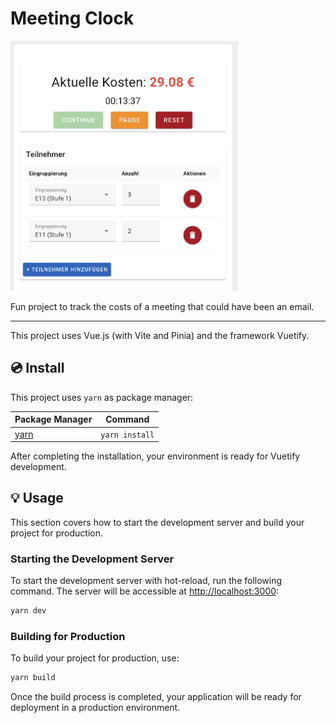 # Meeting Clock

<img src=".docs/2025-02-11_meeting-clock_screenshot.png" height="400px"></img>

Fun project to track the costs of a meeting that could have been an email.

-----

This project uses Vue.js (with Vite and Pinia) and the framework Vuetify.

## 💿 Install

This project uses ``yarn`` as package manager:

| Package Manager                                                | Command        |
|---------------------------------------------------------------|----------------|
| [yarn](https://yarnpkg.com/getting-started)                   | `yarn install` |

After completing the installation, your environment is ready for Vuetify development.

## 💡 Usage

This section covers how to start the development server and build your project for production.

### Starting the Development Server

To start the development server with hot-reload, run the following command. The server will be accessible at [http://localhost:3000](http://localhost:3000):

```bash
yarn dev
```

### Building for Production

To build your project for production, use:

```bash
yarn build
```

Once the build process is completed, your application will be ready for deployment in a production environment.
